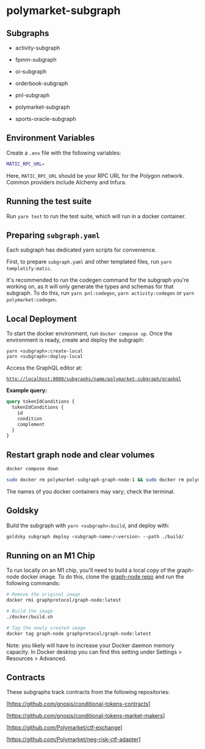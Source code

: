 # polymarket-subgraph

## Subgraphs

* activity-subgraph

* fpmm-subgraph

* oi-subgraph

* orderbook-subgraph

* pnl-subgraph

* polymarket-subgraph 

* sports-oracle-subgraph

## Environment Variables

Create a `.env` file with the following variables:

```bash
MATIC_RPC_URL=
```

Here, `MATIC_RPC_URL` should be your RPC URL for the Polygon network. Common providers include Alchemy and Infura.

## Running the test suite

Run `yarn test` to run the test suite, which will run in a docker container.

## Preparing `subgraph.yaml`

Each subgraph has dedicated yarn scripts for convenience.

First, to prepare `subgraph.yaml` and other templated files, run `yarn templatify:matic`.

It's recommended to run the codegen command for the subgraph you're working on, as it will only generate the types and schemas for that subgraph. To do this, run `yarn pnl:codegen`, `yarn activity:codegen` or `yarn polymarket:codegen`.

## Local Deployment

To start the docker environment, run `docker compose up`. Once the environment is ready, create and deploy the subgraph:

```[bash]
yarn <subgraph>:create-local
yarn <subgraph>:deploy-local
```

Access the GraphQL editor at:

[`http://localhost:8000/subgraphs/name/polymarket-subgraph/graphql`](http://localhost:8000/subgraphs/name/polymarket-subgraph/graphql)

**Example query:**

```graphQL
query tokenIdConditions {
  tokenIdConditions {
    id
    condition
    complement
  }
}
```

## Restart graph node and clear volumes

```bash
docker compose down
```

```bash
sudo docker rm polymarket-subgraph-graph-node-1 && sudo docker rm polymarket-subgraph-ipfs-1 && sudo docker rm polymarket-subgraph-postgres-1 && sudo docker rm polymarket-subgraph-ganache-1
```

The names of you docker containers may vary; check the terminal.

## Goldsky

Build the subgraph with `yarn <subgraph>:build`, and deploy with:

```bash
goldsky subgraph deploy <subgraph-name>/<version> --path ./build/
```

## Running on an M1 Chip

To run locally on an M1 chip, you'll need to build a local copy of the graph-node docker image. To do this, clone the [graph-node repo](https://github.com/graphprotocol/graph-node) and run the following commands:

```bash
# Remove the original image
docker rmi graphprotocol/graph-node:latest

# Build the image
./docker/build.sh

# Tag the newly created image
docker tag graph-node graphprotocol/graph-node:latest
```

Note: you likely will have to increase your Docker daemon memory capacity. In Docker desktop you can find this setting under Settings > Resources > Advanced.

## Contracts

These subgraphs track contracts from the following repositories:

[https://github.com/gnosis/conditional-tokens-contracts]

[https://github.com/gnosis/conditional-tokens-market-makers]

[https://github.com/Polymarket/ctf-exchange]

[https://github.com/Polymarket/neg-risk-ctf-adapter]
